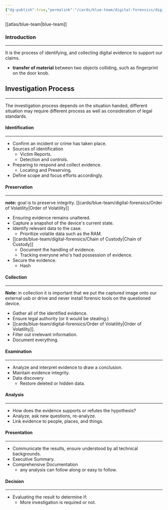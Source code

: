 ```yaml
---
{"dg-publish":true,"permalink":"/cards/blue-team/digital-forensics/digital-forensics/"}
---
```


[[atlas/blue-team\|blue-team]]
### Introduction
---
It is the process of identifying, and collecting digital evidence to support our claims.

- **transfer of material** between two objects colliding, such as fingerprint on the door knob.

## Investigation Process
---
The investigation process depends on the situation handed, different situation may require different process as well as consideration of legal standards.
#### Identification
---
- Confirm an incident or crime has taken place.
- Sources of identification
	- Victim Reports.
	- Detection and controls.
- Preparing to respond and collect evidence.
	- Locating and Preserving.
- Define scope and focus efforts accordingly.
#### Preservation
---
**note:** goal is to preserve integrity. [[cards/blue-team/digital-forensics/Order of Volatility\|Order of Volatility]]

- Ensuring evidence remains unaltered.
- Capture a snapshot of the device's current state.
- Identify relevant data to the case.
	- Prioritize volatile data such as the RAM.
- [[cards/blue-team/digital-forensics/Chain of Custody\|Chain of Custody]]
	- Document the handling of evidence.
	- Tracking everyone who's had possession of evidence.
- Secure the evidence.
	- Hash
#### Collection
---
**Note:** in collection it is important that we put the captured image onto our external usb or drive and never install forensic tools on the questioned device.

- Gather all of the identified evidence.
- Ensure legal authority (or it would be stealing.)
- [[cards/blue-team/digital-forensics/Order of Volatility\|Order of Volatility]].
- Filter out irrelevant information.
- Document everything.
#### Examination
---
- Analyze and interpret evidence to draw a conclusion.
- Maintain evidence integrity.
- Data discovery
	- Restore deleted or hidden data.
#### Analysis
---
- How does the evidence supports or refutes the hypothesis?
- Analyze, ask new questions, re-analyze.
- Link evidence to people, places, and things.
#### Presentation
---
- Communicate the results, ensure understood by all technical backgrounds.
- Executive Summary.
- Comprehensive Documentation
	- any analysis can follow along or easy to follow.
#### Decision
---
- Evaluating the result to determine if:
	- More investigation is required or not.